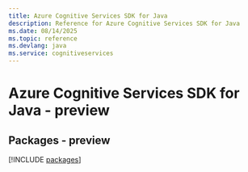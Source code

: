 ```yaml
---
title: Azure Cognitive Services SDK for Java
description: Reference for Azure Cognitive Services SDK for Java
ms.date: 08/14/2025
ms.topic: reference
ms.devlang: java
ms.service: cognitiveservices
---
```

# Azure Cognitive Services SDK for Java - preview
## Packages - preview
[!INCLUDE [packages](cognitive-services-index.md)]